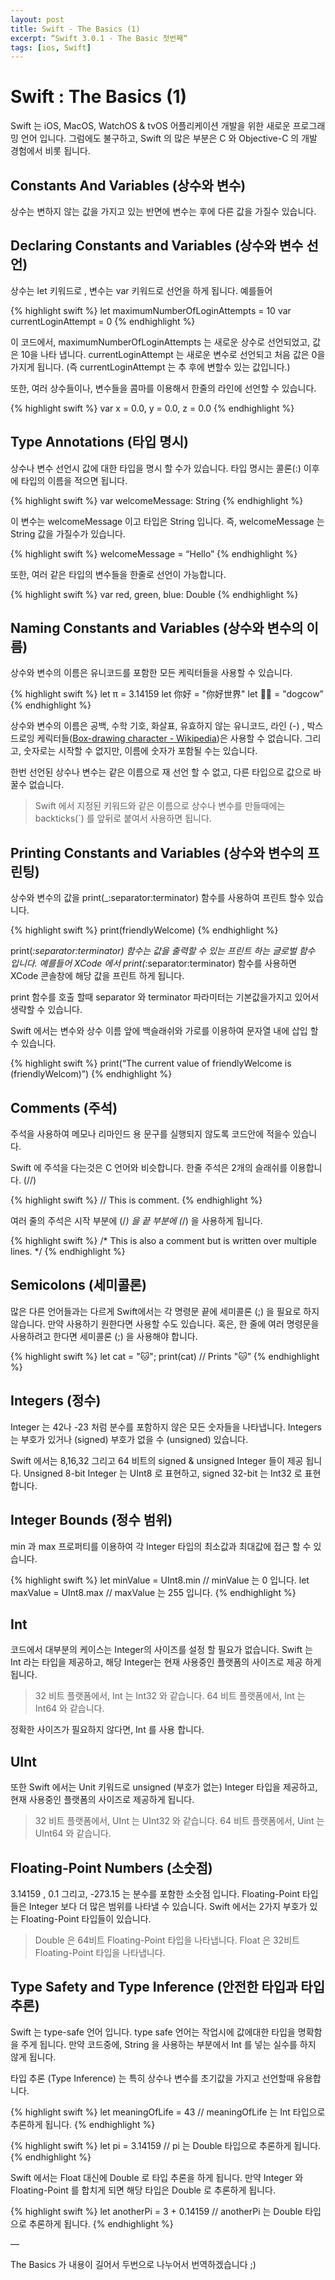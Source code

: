 ```yaml
---
layout: post
title: Swift - The Basics (1)
excerpt: “Swift 3.0.1 - The Basic 첫번째“
tags: [ios, Swift]
---
```


# Swift : The Basics (1)

Swift 는 iOS, MacOS, WatchOS & tvOS 어플리케이션 개발을 위한 새로운 프로그래밍 언어 입니다.  그럼에도 불구하고, Swift 의 많은 부분은 C 와 Objective-C 의 개발 경험에서 비롯 됩니다.

## Constants And Variables (상수와 변수)

상수는 변하지 않는 값을 가지고 있는 반면에 변수는 후에 다른 값을 가질수 있습니다.

## Declaring Constants and Variables (상수와 변수 선언)

상수는 let 키워드로 , 변수는 var 키워드로 선언을 하게 됩니다. 예를들어

{% highlight swift %}
let maximumNumberOfLoginAttempts = 10
var currentLoginAttempt = 0
{% endhighlight %}

이 코드에서, maximumNumberOfLoginAttempts 는 새로운 상수로 선언되었고, 값은 10을 나타 냅니다.  currentLoginAttempt 는 새로운 변수로 선언되고 처음 값은 0을 가지게 됩니다. (즉 currentLoginAttempt 는 추 후에 변할수 있는 값입니다.)

또한, 여러 상수들이나, 변수들을 콤마를 이용해서 한줄의 라인에 선언할 수 있습니다.

{% highlight swift %}
var x = 0.0, y = 0.0, z = 0.0
{% endhighlight %}

## Type Annotations (타입 명시)

상수나 변수 선언시 값에 대한 타입을 명시 할 수가 있습니다. 타입 명시는 콜론(:) 이후에 타입의 이름을 적으면 됩니다.

{% highlight swift %}
var welcomeMessage: String
{% endhighlight %}

이 변수는 welcomeMessage 이고 타입은 String 입니다. 즉, welcomeMessage 는 String 값을 가질수가 있습니다.

{% highlight swift %}
welcomeMessage = “Hello”
{% endhighlight %}

또한, 여러 같은 타입의 변수들을 한줄로 선언이 가능합니다.

{% highlight swift %}
var red, green, blue: Double
{% endhighlight %}

## Naming Constants and Variables (상수와 변수의 이름)

상수와 변수의 이름은 유니코드를 포함한 모든 케릭터들을 사용할 수 있습니다.

{% highlight swift %}
let π = 3.14159
let 你好 = "你好世界"
let 🐶🐮 = "dogcow”
{% endhighlight %}

상수와 변수의 이름은 공백, 수학 기호, 화살표, 유효하지 않는 유니코드, 라인 (-) , 박스 드로잉 케릭터들([Box-drawing character - Wikipedia](https://en.wikipedia.org/wiki/Box-drawing_character))은 사용할 수 없습니다.
그리고, 숫자로는 시작할 수 없지만, 이름에 숫자가 포함될 수는 있습니다.

한번 선언된 상수나 변수는 같은 이름으로 재 선언 할 수 없고, 다른 타입으로 값으로 바꿀수 없습니다.

> Swift 에서 지정된 키워드와 같은 이름으로 상수나 변수를 만들때에는 backticks(`) 를 앞뒤로 붙여서 사용하면 됩니다.

## Printing Constants and Variables (상수와 변수의 프린팅)

상수와 변수의 값을 print(_:separator:terminator) 함수를 사용하여 프린트 할수 있습니다.

{% highlight swift %}
print(friendlyWelcome)
{% endhighlight %}

print(_:separator:terminator) 함수는 값을 출력할 수 있는 프린트 하는 글로벌 함수 입니다.  예를들어 XCode 에서 print(_:separator:terminator) 함수를 사용하면 XCode 콘솔창에 해당 값을 프린트 하게 됩니다.

print 함수를 호출 할때 separator 와 terminator 파라미터는 기본값을가지고 있어서 생략할 수 있습니다.

Swift  에서는 변수와 상수 이름 앞에 백슬래쉬와 가로를 이용하여 문자열 내에 삽입 할 수 있습니다. 

{% highlight swift %}
print(“The current value of friendlyWelcome is \(friendlyWelcom)”)
{% endhighlight %}

## Comments (주석)

주석을 사용하여 메모나 리마인드 용 문구를 실행되지 않도록 코드안에 적을수 있습니다. 

Swift 에 주석을 다는것은 C 언어와 비슷합니다. 한줄 주석은 2개의 슬래쉬를 이용합니다. (//)

{% highlight swift %}
// This is comment.
{% endhighlight %}

여러 줄의 주석은 시작 부분에 (/*) 을 끝 부분에 (*/) 을 사용하게 됩니다.

{% highlight swift %}
/* This is also a comment
but is written over multiple lines. */
{% endhighlight %}

## Semicolons (세미콜론)

많은 다른 언어들과는 다르게 Swift에서는 각 명령문 끝에 세미콜론 (;) 을 필요로 하지 않습니다.  만약 사용하기 원한다면 사용할 수도 있습니다. 혹은, 한 줄에 여러 명령문을 사용하려고 한다면 세미콜론 (;) 을 사용해야 합니다.

{% highlight swift %}
let cat = "🐱"; print(cat)
// Prints "🐱”
{% endhighlight %}

## Integers (정수)

Integer 는 42나 -23 처럼 분수를 포함하지 않은 모든 숫자들을 나타냅니다.  Integers 는 부호가 있거나 (signed) 부호가 없을 수 (unsigned) 있습니다.

Swift 에서는 8,16,32 그리고 64 비트의 signed & unsigned Integer 들이 제공 됩니다. Unsigned 8-bit Integer 는 UInt8 로 표현하고, signed 32-bit 는 Int32 로 표현 합니다.

## Integer Bounds (정수 범위)

min 과 max 프로퍼티를 이용하여 각 Integer 타입의 최소값과 최대값에 접근 할 수 있습니다.

{% highlight swift %}
let minValue = UInt8.min // minValue 는 0 입니다.
let maxValue = UInt8.max // maxValue 는 255 입니다.
{% endhighlight %}

## Int
코드에서 대부분의 케이스는 Integer의 사이즈를 설정 할 필요가 없습니다. Swift 는 Int 라는 타입을 제공하고, 해당 Integer는 현재 사용중인 플랫폼의 사이즈로 제공 하게 됩니다.

> 32 비트 플랫폼에서, Int 는 Int32 와 같습니다.
> 64 비트 플랫폼에서, Int 는 Int64 와 같습니다.

정확한 사이즈가 필요하지 않다면, Int 를 사용 합니다. 

## UInt
또한 Swift 에서는 Unit 키워드로 unsigned (부호가 없는) Integer 타입을 제공하고, 현재 사용중인 플랫폼의 사이즈로 제공하게 됩니다.

> 32 비트 플랫폼에서, UInt 는 UInt32 와 같습니다.
> 64 비트 플랫폼에서, Uint 는 UInt64 와 같습니다.

## Floating-Point Numbers (소숫점)

3.14159 , 0.1 그리고, -273.15 는 분수를 포함한 소숫점 입니다. Floating-Point 타입 들은 Integer 보다 더 많은 범위를 나타낼 수 있습니다. Swift 에서는 2가지 부호가 있는 Floating-Point 타입들이 있습니다.

> Double 은 64비트 Floating-Point 타입을 나타냅니다.
> Float 은 32비트 Floating-Point 타입을 나타냅니다.

## Type Safety and Type Inference (안전한 타입과 타입 추론)
Swift 는 type-safe 언어 입니다.  type safe 언어는 작업시에 값에대한 타입을 명확함을 주게 됩니다.  만약 코드중에, String 을 사용하는 부분에서 Int 를 넣는 실수를 하지 않게 됩니다.

타입 추론 (Type Inference) 는 특히 상수나 변수를 초기값을 가지고 선언할때 유용합니다. 

{% highlight swift %}
let meaningOfLife = 43
// meaningOfLife 는 Int 타입으로 추론하게 됩니다.
{% endhighlight %}

{% highlight swift %}
let pi = 3.14159
// pi 는 Double 타입으로 추론하게 됩니다.
{% endhighlight %}

Swift 에서는 Float 대신에 Double 로 타입 추론을 하게 됩니다.
만약 Integer 와 Floating-Point 를 합치게 되면 해당 타입은 Double 로 추론하게 됩니다.

{% highlight swift %}
let anotherPi = 3 + 0.14159
// anotherPi 는 Double 타입으로 추론하게 됩니다.
{% endhighlight %}

—

The Basics 가 내용이 길어서 두번으로 나누어서 번역하겠습니다 ;)
